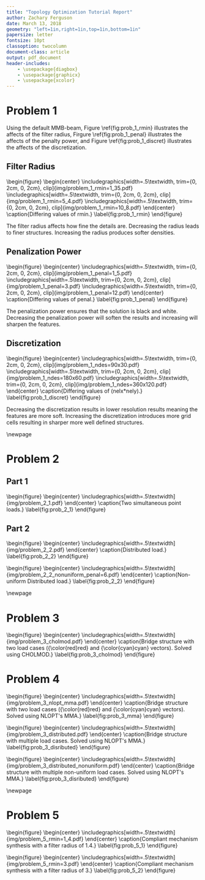```yaml
---
title: "Topology Optimization Tutorial Report"
author: Zachary Ferguson
date: March 13, 2018
geometry: "left=1in,right=1in,top=1in,bottom=1in"
papersize: letter
fontsize: 10pt
classoption: twocolumn
document-class: article
output: pdf_document
header-includes:
    - \usepackage{diagbox}
    - \usepackage{graphicx}
    - \usepackage{xcolor}
---
```


# Problem 1

Using the default MMB-beam, Figure \ref{fig:prob_1_rmin} illustrates the affects
of the filter radius, Firgure \ref{fig:prob_1_penal} illustrates the affects
of the penalty power, and Figure \ref{fig:prob_1_discret} illustrates the
affects of the discretization.

## Filter Radius

\begin{figure}
\begin{center}
\includegraphics[width=.5\textwidth, trim={0, 2cm, 0, 2cm}, clip]{img/problem_1_rmin=1_35.pdf}
\includegraphics[width=.5\textwidth, trim={0, 2cm, 0, 2cm}, clip]{img/problem_1_rmin=5_4.pdf}
\includegraphics[width=.5\textwidth, trim={0, 2cm, 0, 2cm}, clip]{img/problem_1_rmin=10_8.pdf}
\end{center}
\caption{Differing values of rmin.}
\label{fig:prob_1_rmin}
\end{figure}

The filter radius affects how fine the details are. Decreasing the radius
leads to finer structures. Increasing the radius produces softer densities.

## Penalization Power

\begin{figure}
\begin{center}
\includegraphics[width=.5\textwidth, trim={0, 2cm, 0, 2cm}, clip]{img/problem_1_penal=1_5.pdf}
\includegraphics[width=.5\textwidth, trim={0, 2cm, 0, 2cm}, clip]{img/problem_1_penal=3.pdf}
\includegraphics[width=.5\textwidth, trim={0, 2cm, 0, 2cm}, clip]{img/problem_1_penal=12.pdf}
\end{center}
\caption{Differing values of penal.}
\label{fig:prob_1_penal}
\end{figure}

The penalization power ensures that the solution is black and white. Decreasing
the penalization power will soften the results and increasing will sharpen the
features.

## Discretization

\begin{figure}
\begin{center}
\includegraphics[width=.5\textwidth, trim={0, 2cm, 0, 2cm}, clip]{img/problem_1_ndes=90x30.pdf}
\includegraphics[width=.5\textwidth, trim={0, 2cm, 0, 2cm}, clip]{img/problem_1_ndes=180x60.pdf}
\includegraphics[width=.5\textwidth, trim={0, 2cm, 0, 2cm}, clip]{img/problem_1_ndes=360x120.pdf}
\end{center}
\caption{Differing values of (nelx*nely).}
\label{fig:prob_1_discret}
\end{figure}

Decreasing the discretization results in lower resolution results meaning the
features are more soft. Increasing the discretization introduces more grid cells
resulting in sharper more well defined structures.

\newpage
# Problem 2

## Part 1

\begin{figure}
\begin{center}
\includegraphics[width=.5\textwidth]{img/problem_2_1.pdf}
\end{center}
\caption{Two simultaneous point loads.}
\label{fig:prob_2_1}
\end{figure}

## Part 2

\begin{figure}
\begin{center}
\includegraphics[width=.5\textwidth]{img/problem_2_2.pdf}
\end{center}
\caption{Distributed load.}
\label{fig:prob_2_2}
\end{figure}

\begin{figure}
\begin{center}
\includegraphics[width=.5\textwidth]{img/problem_2_2_nonuniform_penal=6.pdf}
\end{center}
\caption{Non-uniform Distributed load.}
\label{fig:prob_2_2}
\end{figure}

\newpage
# Problem 3

\begin{figure}
\begin{center}
\includegraphics[width=.5\textwidth]{img/problem_3_cholmod.pdf}
\end{center}
\caption{Bridge structure with two load cases ({\color{red}red} and
{\color{cyan}cyan} vectors). Solved using CHOLMOD.}
\label{fig:prob_3_cholmod}
\end{figure}

# Problem 4

\begin{figure}
\begin{center}
\includegraphics[width=.5\textwidth]{img/problem_3_nlopt_mma.pdf}
\end{center}
\caption{Bridge structure with two load cases ({\color{red}red} and
{\color{cyan}cyan} vectors). Solved using NLOPT's MMA.}
\label{fig:prob_3_mma}
\end{figure}

\begin{figure}
\begin{center}
\includegraphics[width=.5\textwidth]{img/problem_3_distributed.pdf}
\end{center}
\caption{Bridge structure with multiple load cases. Solved using NLOPT's MMA.}
\label{fig:prob_3_disributed}
\end{figure}

\begin{figure}
\begin{center}
\includegraphics[width=.5\textwidth]{img/problem_3_distributed_nonuniform.pdf}
\end{center}
\caption{Bridge structure with multiple non-uniform load cases. Solved using
NLOPT's MMA.}
\label{fig:prob_3_disributed}
\end{figure}

\newpage
# Problem 5

\begin{figure}
\begin{center}
\includegraphics[width=.5\textwidth]{img/problem_5_rmin=1_4.pdf}
\end{center}
\caption{Compliant mechanism synthesis with a filter radius of 1.4.}
\label{fig:prob_5_1}
\end{figure}

\begin{figure}
\begin{center}
\includegraphics[width=.5\textwidth]{img/problem_5_rmin=3.pdf}
\end{center}
\caption{Compliant mechanism synthesis with a filter radius of 3.}
\label{fig:prob_5_2}
\end{figure}
